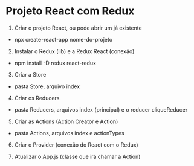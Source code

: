 # Projeto React com Redux

1. Criar o projeto React, ou pode abrir um já existente
- npx create-react-app nome-do-projeto

2. Instalar o Redux (lib) e a Redux React (conexão)
- npm install -D redux react-redux

3. Criar a Store
- pasta Store, arquivo index

4. Criar os Reducers
- pasta Reducers, arquivos index (principal) e o reducer cliqueReducer

5. Criar as Actions (Action Creator e Action)
- pasta Actions, arquivos index e actionTypes

6. Criar o Provider (conexão do React com o Redux)

7. Atualizar o App.js (classe que irá chamar a Action)
